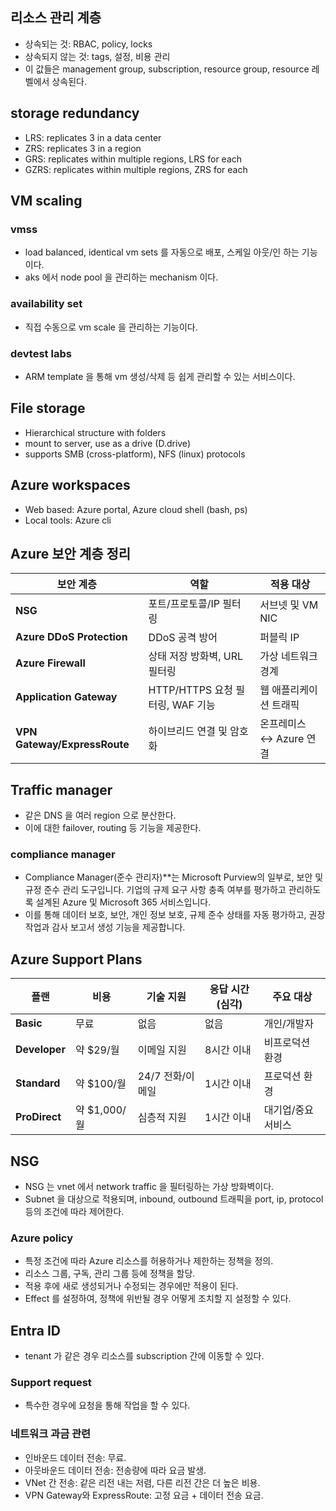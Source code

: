 ## 리소스 관리 계층
- 상속되는 것: RBAC, policy, locks
- 상속되지 않는 것: tags, 설정, 비용 관리
- 이 값들은 management group, subscription, resource group, resource 레벨에서 상속된다.

## storage redundancy
- LRS: replicates 3 in a data center
- ZRS: replicates 3 in a region
- GRS: replicates within multiple regions, LRS for each
- GZRS: replicates within multiple regions, ZRS for each

## VM scaling
### vmss
- load balanced, identical vm sets 를 자동으로 배포, 스케일 아웃/인 하는 기능이다.
- aks 에서 node pool 을 관리하는 mechanism 이다.

### availability set
- 직접 수동으로 vm scale 을 관리하는 기능이다.

### devtest labs
- ARM template 을 통해 vm 생성/삭제 등 쉽게 관리할 수 있는 서비스이다.

## File storage
- Hierarchical structure with folders
- mount to server, use as a drive (D.drive)
- supports SMB (cross-platform), NFS (linux) protocols

## Azure workspaces
- Web based: Azure portal, Azure cloud shell (bash, ps)
- Local tools: Azure cli

## Azure 보안 계층 정리

| **보안 계층**              | **역할**                          | **적용 대상**               |
|----------------------------|-----------------------------------|------------------------------|
| **NSG**                   | 포트/프로토콜/IP 필터링           | 서브넷 및 VM NIC            |
| **Azure DDoS Protection** | DDoS 공격 방어                   | 퍼블릭 IP                  |
| **Azure Firewall**        | 상태 저장 방화벽, URL 필터링      | 가상 네트워크 경계           |
| **Application Gateway**   | HTTP/HTTPS 요청 필터링, WAF 기능 | 웹 애플리케이션 트래픽      |
| **VPN Gateway/ExpressRoute** | 하이브리드 연결 및 암호화      | 온프레미스 ↔ Azure 연결     |

## Traffic manager
- 같은 DNS 을 여러 region 으로 분산한다.
- 이에 대한 failover, routing 등 기능을 제공한다.

### compliance manager
- Compliance Manager(준수 관리자)**는 Microsoft Purview의 일부로, 보안 및 규정 준수 관리 도구입니다. 기업의 규제 요구 사항 충족 여부를 평가하고 관리하도록 설계된 Azure 및 Microsoft 365 서비스입니다.
- 이를 통해 데이터 보호, 보안, 개인 정보 보호, 규제 준수 상태를 자동 평가하고, 권장 작업과 감사 보고서 생성 기능을 제공합니다.

## Azure Support Plans

| **플랜**            | **비용**      | **기술 지원**       | **응답 시간 (심각)** | **주요 대상**            |
|-------------------|--------------|-------------------|--------------------|----------------------|
| **Basic**         | 무료          | 없음               | 없음               | 개인/개발자           |
| **Developer**     | 약 $29/월     | 이메일 지원         | 8시간 이내          | 비프로덕션 환경        |
| **Standard**      | 약 $100/월    | 24/7 전화/이메일    | 1시간 이내          | 프로덕션 환경         |
| **ProDirect**     | 약 $1,000/월  | 심층적 지원         | 1시간 이내          | 대기업/중요 서비스     |

## NSG
- NSG 는 vnet 에서 network traffic 을 필터링하는 가상 방화벽이다.
- Subnet 을 대상으로 적용되며, inbound, outbound 트래픽을 port, ip, protocol 등의 조건에 따라 제어한다.

### Azure policy
- 특정 조건에 따라 Azure 리소스를 허용하거나 제한하는 정책을 정의.
- 리소스 그룹, 구독, 관리 그룹 등에 정책을 할당.
- 적용 후에 새로 생성되거나 수정되는 경우에만 적용이 된다.
- Effect 를 설정하여, 정책에 위반될 경우 어떻게 조치할 지 설정할 수 있다.

## Entra ID
- tenant 가 같은 경우 리소스를 subscription 간에 이동할 수 있다.

### Support request
- 특수한 경우에 요청을 통해 작업을 할 수 있다.

### 네트워크 과금 관련
- 인바운드 데이터 전송: 무료.
- 아웃바운드 데이터 전송: 전송량에 따라 요금 발생.
- VNet 간 전송: 같은 리전 내는 저렴, 다른 리전 간은 더 높은 비용.
- VPN Gateway와 ExpressRoute: 고정 요금 + 데이터 전송 요금.


